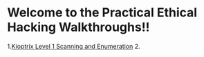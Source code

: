# Welcome to the Practical Ethical Hacking Walkthroughs!!


1.[Kioptrix Level 1 Scanning and Enumeration](https://https://vandanarach.github.io/TCM-Courses/PracticalEthicalHacking/KioptrixLevel1_ScanningNEnum.html)
2. 
 
